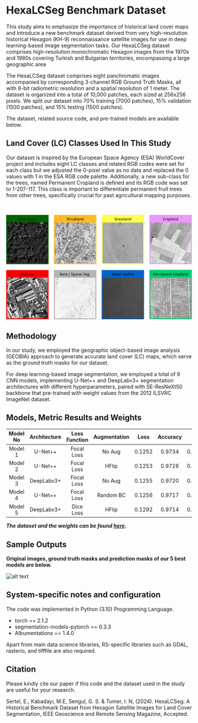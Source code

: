 
# HexaLCSeg Benchmark Dataset

This study aims to emphasize the importance of historical land cover maps and introduce a new benchmark dataset derived from very high-resolution historical Hexagon (KH-9) reconnaissance satellite images for use in deep learning-based image segmentation tasks. Our HexaLCSeg dataset comprises high-resolution monochromatic Hexagon images from the 1970s and 1980s covering Turkish and Bulgarian territories, encompassing a large geographic area

The HexaLCSeg dataset comprises eight panchromatic images accompanied by corresponding 3-channel RGB Ground Truth Masks, all with 8-bit radiometric resolution and a spatial resolution of 1 meter. The dataset is organized into a total of 10,000 patches, each sized at 256x256 pixels. 
We split our dataset into 70% training (7000 patches), 15% validation (1500 patches), and 15% testing (1500 patches). 

The dataset, related source code, and pre-trained models are available below.


Land Cover (LC) Classes Used In This Study
----------------------

Our dataset is inspired by the European Space Agency (ESA) WorldCover project and includes eight LC classes and related RGB codes were set for each class but we adjusted the 0-pixel value as no data and replaced the 0 values with 1 in the ESA RGB code palette.
Additionally, a new sub-class for the trees, named Permanent Cropland is defined and its RGB code was set to 1-207-117. This class is important to differentiate permanent fruit trees from other trees, specifically crucial for past agricultural mapping purposes.

<br>

![alt text](LC_Classes.png)

Methodology
---------------------
In our study, we employed the geographic object-based image analysis (GEOBIA) approach to generate accurate land cover (LC) maps, which serve as the ground truth masks for our dataset. 

For deep learning-based image segmentation, we employed a total of 9 CNN models, implementing U-Net++ and DeepLabv3+ segmentation architectures with different hyperparameters, paired with SE-ResNeXt50 backbone that pre-trained with weight values from the 2012 ILSVRC ImageNet dataset.


Models, Metric Results and Weights
---------------------


| Model No     | Architecture | Loss Function | Augmentation | Loss   | Accuracy | IoU    | F-1 Score | Precision | Recall  | Weights                               |
|:------------:|:------------:|:-------------:|:------------:|:------:|:--------:|:------:|:---------:|:---------:|:-------:|:-------------------------------------:|
|   Model 1    |   U-Net++    |  Focal Loss   |    No Aug    | 0.1252 |  0.9734  | 0.8052 |   0.8804  |   0.8805  | 0.8803  | ***[download](https://drive.google.com)***  |
|   Model 2    |   U-Net++    |  Focal Loss   |    HFlip     | 0.1253 |  0.9728  | 0.8008 |   0.8776  |   0.8778  | 0.8774  | ***[download](https://drive.google.com)***  |
|   Model 3    | DeepLabv3+   |  Focal Loss   |    No Aug    | 0.1255 |  0.9720  | 0.7959 |   0.8739  |   0.8744  | 0.8734  | ***[download](https://drive.google.com)***   |
|   Model 4    |   U-Net++    |  Focal Loss   |  Random BC   | 0.1256 |  0.9717  | 0.7938 |   0.8725  |   0.8727  | 0.8723  | ***[download](https://drive.google.com)***   |
|   Model 5    | DeepLabv3+   |   Dice Loss   |    HFlip     | 0.1292 |  0.9714  | 0.7928 |   0.8714  |   0.8717  | 0.8711  | ***[download](https://drive.google.com/drive/folders/1clWXjonotiCMqC_6F9D0xVJUXZRrnI10?usp=drive_link)***   |

***The dataset and the weights can be found [here](https://drive.google.com).***

Sample Outputs
---------------------
**Original images, ground truth masks and prediction masks of our 5 best models are below.**


![alt text](Visual_Results.png)


System-specific notes and configuration
---------------------
The code was implemented in Python (3.10) Programming Language.

 - torch == 2.1.2
 - segmentation-models-pytorch == 0.3.3
 - Albumentations == 1.4.0

Apart from main data science libraries, RS-specific libraries such as GDAL, rasterio, and tifffile are also required.


Citation
---------------------
Please kindly cite our paper if this code and the dataset used in the study are useful for your research.

Sertel, E., Kabadayı, M.E, Sengul, G. S. & Tumer, I. N, (2024). HexaLCSeg: A Historical Benchmark Dataset from Hexagon Satellite Images for Land Cover Segmentation, IEEE Geoscience and Remote Sensing Magazine, Accepted.



